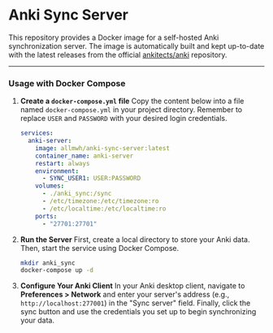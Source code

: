 # Anki Sync Server

This repository provides a Docker image for a self-hosted Anki synchronization server. The image is automatically built and kept up-to-date with the latest releases from the official [ankitects/anki](https://github.com/ankitects/anki) repository.

---

### **Usage with Docker Compose**

1.  **Create a `docker-compose.yml` file**
    Copy the content below into a file named `docker-compose.yml` in your project directory. Remember to replace `USER` and `PASSWORD` with your desired login credentials.

    ```yaml
    services:
      anki-server:
        image: allmwh/anki-sync-server:latest
        container_name: anki-server
        restart: always
        environment:
          - SYNC_USER1: USER:PASSWORD
        volumes:
          - ./anki_sync:/sync
          - /etc/timezone:/etc/timezone:ro
          - /etc/localtime:/etc/localtime:ro
        ports:
          - "27701:27701"
    ```

2.  **Run the Server**
    First, create a local directory to store your Anki data. Then, start the service using Docker Compose.

    ```bash
    mkdir anki_sync
    docker-compose up -d
    ```

3.  **Configure Your Anki Client**
    In your Anki desktop client, navigate to **Preferences > Network** and enter your server's address (e.g., `http://localhost:277001`) in the "Sync server" field. Finally, click the sync button and use the credentials you set up to begin synchronizing your data.